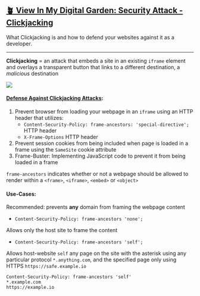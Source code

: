 ## [🪴 View In My Digital Garden: Security Attack - Clickjacking](https://www.aniqa.io/wiki/security/clickjacking)

What Clickjacking is and how to defend your websites against it as a developer.

---

**Clickjacking** = an attack that embeds a site in an existing `iframe` element and overlays a transparent button that links to a different destination, a *malicious* destination

![](https://www.aniqa.io/static/583bf173813714dd7a4fb4a199944c17/96430/clickjacking.png)

#### [Defense Against Clickjacking Attacks](/wiki/security/csp):
1. Prevent browser from loading your webpage in an `iframe` using an HTTP header that utilizes:
    - `Content-Security-Policy: frame-ancestors: 'special-directive';` HTTP header
    - `X-Frame-Options` HTTP header
2. Prevent session cookies from being included when page is loaded in a frame using the `SameSite` cookie attribute
3. Frame-Buster: Implementing JavaScript code to prevent it from being loaded in a frame

`frame-ancestors` indicates whether or not a webpage should be allowed to render within a `<frame>`, `<iframe>`, `<embed>` or `<object>`

#### Use-Cases:

Recommended: prevents **any** domain from framing the webpage content
- `Content-Security-Policy: frame-ancestors 'none';` 



Allows only the host site to frame the content
- `Content-Security-Policy: frame-ancestors 'self';`



Allows host-website `self` any page on the site with the asterisk using any particular protocol `*.anything.com`, and the specified page only using HTTPS `https://safe.example.io`

```noLineNumbers
Content-Security-Policy: frame-ancestors 'self' 
*.example.com 
https://example.io
   ```
